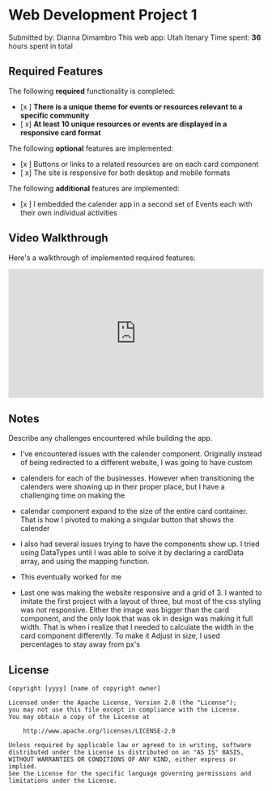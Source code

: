 # Web Development Project 1 

Submitted by: Dianna Dimambro
This web app: Utah Itenary
Time spent: **36** hours spent in total

## Required Features

The following **required** functionality is completed:

- [x ] **There is a unique theme for events or resources relevant to a specific community**
- [ x] **At least 10 unique resources or events are displayed in a responsive card format**

The following **optional** features are implemented:

- [x ] Buttons or links to a related resources are on each card component
- [ x] The site is responsive for both desktop and mobile formats

The following **additional** features are implemented:

* [x ]  I embedded the calender app in a second set of Events each with their own individual activities

## Video Walkthrough

Here's a walkthrough of implemented required features:

<div style="position: relative; padding-bottom: 50.416666666666664%; height: 0;"><iframe src="https://www.loom.com/embed/c3c12656faef4ec1a33663932f6ecb30?sid=9e0ea452-ddae-4321-ac87-71458df29d5c" frameborder="0" webkitallowfullscreen mozallowfullscreen allowfullscreen style="position: absolute; top: 0; left: 0; width: 100%; height: 100%;"></iframe></div>

## Notes

Describe any challenges encountered while building the app.
- I've encountered issues with the calender component. Originally instead of being redirected to a different website, I was going to have custom
- calenders for each of the businesses. However when transitioning the calenders were showing up in their proper place, but I have a challenging time on making the
- calendar component expand to the size of the entire card container. That is how I pivoted to making a singular button that shows the calender

- I also had several issues trying to have the components show up. I tried using DataTypes <Card> until I was able to solve it by declaring a cardData array, and using the mapping function.
- This eventually worked for me

- Last one was making the website responsive and a grid of 3. I wanted to imitate the first project with a layout of three, but most of the css styling was not responsive. Either the image was bigger than the card component, and the only look that was ok in design was making it full width. That is when i realize that I needed to calculate the width in the card component differently. To make it Adjust in size, I used percentages to stay away from px's
## License

    Copyright [yyyy] [name of copyright owner]

    Licensed under the Apache License, Version 2.0 (the "License");
    you may not use this file except in compliance with the License.
    You may obtain a copy of the License at

        http://www.apache.org/licenses/LICENSE-2.0

    Unless required by applicable law or agreed to in writing, software
    distributed under the License is distributed on an "AS IS" BASIS,
    WITHOUT WARRANTIES OR CONDITIONS OF ANY KIND, either express or implied.
    See the License for the specific language governing permissions and
    limitations under the License.
